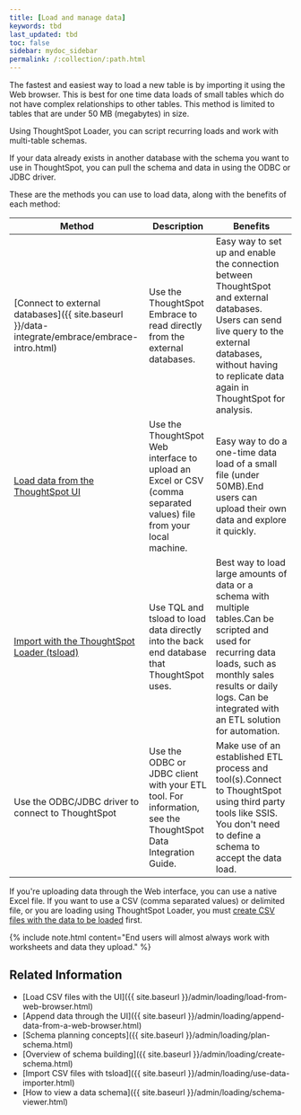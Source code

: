```yaml
---
title: [Load and manage data]
keywords: tbd
last_updated: tbd
toc: false
sidebar: mydoc_sidebar
permalink: /:collection/:path.html
---
```

The fastest and easiest way to load a new table is by importing it using the Web
browser. This is best for one time data loads of small tables which do not have
complex relationships to other tables. This method is limited to tables that are
under 50 MB (megabytes) in size.

Using ThoughtSpot Loader, you can script recurring loads and work with
multi-table schemas.

If your data already exists in another database with the schema you want to use
in ThoughtSpot, you can pull the schema and data in using the ODBC or JDBC
driver.

These are the methods you can use to load data, along with the benefits of each method:

|Method|Description|Benefits|
|------|-----------|--------|
|[Connect to external databases]({{ site.baseurl }}/data-integrate/embrace/embrace-intro.html)|Use the ThoughtSpot Embrace to read directly from the external databases.|Easy way to set up and enable the connection between ThoughtSpot and external databases. Users can send live query to the external databases,  without having to replicate data again in ThoughtSpot for analysis.|
|[Load data from the ThoughtSpot UI](load-from-web-browser.html#)|Use the ThoughtSpot Web interface to upload an Excel or CSV (comma separated values) file from your local machine.|Easy way to do a one-time data load of a small file (under 50MB).End users can upload their own data and explore it quickly.|
|[Import with the ThoughtSpot Loader (tsload)](use-data-importer.html#)|Use TQL and tsload to load data directly into the back end database that ThoughtSpot uses.|Best way to load large amounts of data or a schema with multiple tables.Can be scripted and used for recurring data loads, such as monthly sales results or daily logs. Can be integrated with an ETL solution for automation.|
|Use the ODBC/JDBC driver to connect to ThoughtSpot|Use the ODBC or JDBC client with your ETL tool. For information, see the ThoughtSpot Data Integration Guide.|Make use of an established ETL process and tool(s).Connect to ThoughtSpot using third party tools like SSIS. You don't need to define a schema to accept the data load.|

If you're uploading data through the Web interface, you can use a native Excel
file. If you want to use a CSV (comma separated values) or delimited file, or
you are loading using ThoughtSpot Loader, you must
[create CSV files with the data to be loaded](load-from-web-browser.html#create-a-csv-file) first.

{% include note.html content="End users will almost always work with worksheets and data they upload." %}

## Related Information

-   [Load CSV files with the UI]({{ site.baseurl }}/admin/loading/load-from-web-browser.html)  
-   [Append data through the UI]({{ site.baseurl }}/admin/loading/append-data-from-a-web-browser.html)  
-   [Schema planning concepts]({{ site.baseurl }}/admin/loading/plan-schema.html)  
-   [Overview of schema building]({{ site.baseurl }}/admin/loading/create-schema.html)  
-   [Import CSV files with tsload]({{ site.baseurl }}/admin/loading/use-data-importer.html)  
-   [How to view a data schema]({{ site.baseurl }}/admin/loading/schema-viewer.html)  
